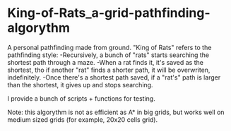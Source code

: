 # King-of-Rats_a-grid-pathfinding-algorythm
A personal pathfinding made from ground.
"King of Rats" refers to the pathfinding style:
-Recursively, a bunch of "rats" starts searching the shortest path through a maze.
-When a rat finds it, it's saved as the shortest, tho if another "rat" finds a shorter path, it will be overwriten, indefinitely.
-Once there's a shortest path saved, if a "rat's" path is larger than the shortest, it gives up and stops searching.

I provide a bunch of scripts + functions for testing.

Note: this algorythm is not as efficient as A* in big grids, but works well on medium sized grids (for example, 20x20 cells grid).
